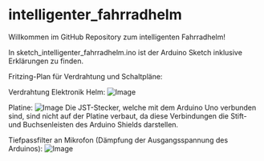# intelligenter_fahrradhelm
Willkommen im GitHub Repository zum intelligenten Fahrradhelm!

In sketch_intelligenter_fahrradhelm.ino ist der Arduino Sketch inklusive Erklärungen zu finden.



Fritzing-Plan für Verdrahtung und Schaltpläne:

Verdrahtung Elektronik Helm:
![Image](https://github.com/user-attachments/assets/908f8304-d8e7-4907-a6b3-e348f382175a)


Platine:
![Image](https://github.com/user-attachments/assets/bf9a5501-581d-45e9-a05d-28f196433f80)
Die JST-Stecker, welche mit dem Arduino Uno verbunden sind, sind nicht auf der Platine verbaut, da diese Verbindungen die Stift- und Buchsenleisten des Arduino Shields darstellen.


Tiefpassfilter an Mikrofon (Dämpfung der Ausgangsspannung des Arduinos):
![Image](https://github.com/user-attachments/assets/6a078b31-a2b7-433f-bb17-2648ba91f84b)
